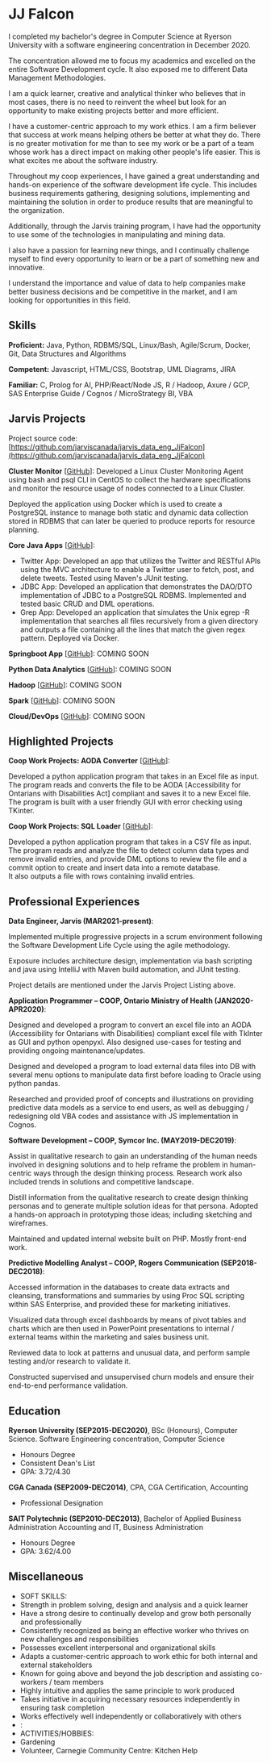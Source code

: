 # JJ Falcon 


I completed my bachelor's degree in Computer Science at Ryerson University with a software engineering concentration in December 2020.

The concentration allowed me to focus my academics and excelled on the entire Software Development cycle.  It also exposed me to different Data Management Methodologies.

I am a quick learner, creative and analytical thinker who believes that in most cases, there is no need to reinvent the wheel but look for an opportunity to make existing projects better and more efficient.

I have a customer-centric approach to my work ethics.   I am a firm believer that success at work means helping others be better at what they do.  There is no greater motivation for me than to see my work or be a part of a team whose work has a direct impact on making other people's life easier.  This is what excites me about the software industry.

Throughout my coop experiences, I have gained a great understanding and hands-on experience of the software development life cycle.  This includes business requirements gathering,  designing solutions,  implementing and maintaining the solution in order to produce results that are meaningful to the organization.

Additionally, through the Jarvis training program, I have had the opportunity to use some of the technologies in manipulating and mining data.

I also have a passion for learning new things, and I continually challenge myself to find every opportunity to learn or be a part of something new and innovative.

I understand the importance and value of data to help companies make better business decisions and be competitive in the market, and I am looking for opportunities in this field.

## Skills

**Proficient:** Java, Python, RDBMS/SQL, Linux/Bash, Agile/Scrum, Docker, Git, Data Structures and Algorithms

**Competent:** Javascript, HTML/CSS, Bootstrap, UML Diagrams, JIRA

**Familiar:** C, Prolog for AI, PHP/React/Node JS, R / Hadoop, Axure / GCP, SAS Enterprise Guide / Cognos / MicroStrategy BI, VBA

## Jarvis Projects

Project source code: [https://github.com/jarviscanada/jarvis_data_eng_JjFalcon](https://github.com/jarviscanada/jarvis_data_eng_JjFalcon)


**Cluster Monitor** [[GitHub](https://github.com/jarviscanada/jarvis_data_eng_JjFalcon/tree/master/linux_sql)]:
Developed a Linux Cluster Monitoring Agent using bash and psql CLI in CentOS to collect the hardware specifications and monitor the resource usage of nodes connected to a Linux Cluster.

Deployed the application using Docker which is used to create a PostgreSQL instance to manage both static and dynamic data collection stored in RDBMS that can later be queried to produce reports for resource planning.

**Core Java Apps** [[GitHub](https://github.com/jarviscanada/jarvis_data_eng_JjFalcon/tree/master/core_java)]:

- Twitter App: Developed an app that utilizes the Twitter and RESTful APIs using the MVC architecture to enable a Twitter user to fetch, post, and delete tweets.  Tested using Maven's JUnit testing.
- JDBC App: Developed an application that demonstrates the DAO/DTO implementation of JDBC to a PostgreSQL RDBMS.  Implemented and tested basic CRUD and DML operations.
- Grep App: Developed an application that simulates the Unix egrep -R implementation that searches all files recursively from a given directory and outputs a file containing all the lines that match the given regex pattern.  Deployed via Docker.

**Springboot App** [[GitHub](https://github.com/jarviscanada/jarvis_data_eng_JjFalcon/tree/master/springboot)]: COMING SOON

**Python Data Analytics** [[GitHub](https://github.com/jarviscanada/jarvis_data_eng_JjFalcon/tree/master/python_data_anlytics)]: COMING SOON

**Hadoop** [[GitHub](https://github.com/jarviscanada/jarvis_data_eng_JjFalcon/tree/master/hadoop)]: COMING SOON

**Spark** [[GitHub](https://github.com/jarviscanada/jarvis_data_eng_JjFalcon/tree/master/spark)]: COMING SOON

**Cloud/DevOps** [[GitHub](https://github.com/jarviscanada/jarvis_data_eng_JjFalcon/tree/master/cloud_devops)]: COMING SOON


## Highlighted Projects
**Coop Work Projects: AODA Converter** [[GitHub](https://github.com/f57c0n/gitPersonal/tree/master/projects_coop/project_AODAConverter)]:

Developed a python application program that takes in an Excel file as input.  
The program reads and converts the file to be AODA [Accessibility for Ontarians with Disabilities Act] compliant and saves it to a new Excel file.
The program is built with a user friendly GUI with error checking using TKinter.


**Coop Work Projects:  SQL Loader** [[GitHub](https://github.com/f57c0n/gitPersonal/tree/master/projects_coop/project_SQLLoader)]:

Developed a python application program that takes in a CSV file as input.  
The program reads and analyze the file to detect column data types and remove invalid entries, and provide DML options to review the file and a commit option to create and insert data into a remote database.  
It also outputs a file with rows containing invalid entries.



## Professional Experiences

**Data Engineer, Jarvis (MAR2021-present)**:

Implemented multiple progressive projects in a scrum environment following the Software Development Life Cycle using the agile methodology.

Exposure includes architecture design, implementation via bash scripting and java using IntelliJ with Maven build automation, and JUnit testing.

Project details are mentioned under the Jarvis Project Listing above.


**Application Programmer – COOP, Ontario Ministry of Health (JAN2020-APR2020)**:

Designed and developed a program to convert an excel file into an AODA (Accessibility for Ontarians with Disabilities) compliant excel file with TkInter as GUI and python openpyxl. Also designed use-cases for testing and providing ongoing maintenance/updates.

Designed and developed a program to load external data files into DB with several menu options to manipulate data first before loading to Oracle using python pandas.

Researched and provided proof of concepts and illustrations on providing predictive data models as a service to end users, as well as debugging / redesigning old VBA codes and assistance with JS implementation in Cognos.


**Software Development – COOP, Symcor Inc. (MAY2019-DEC2019)**:

Assist in qualitative research to gain an understanding of the human needs involved in designing solutions and to help reframe the problem in human-centric ways through the design thinking process. Research work also included trends in solutions and competitive landscape.

Distill information from the qualitative research to create design thinking personas and to generate multiple solution ideas for that persona. Adopted a hands-on approach in prototyping those ideas; including sketching and wireframes.

Maintained and updated internal website built on PHP. Mostly front-end work.


**Predictive Modelling Analyst – COOP, Rogers Communication (SEP2018-DEC2018)**:

Accessed information in the databases to create data extracts and cleansing, transformations and summaries by using Proc SQL scripting within SAS Enterprise, and provided these for marketing initiatives.

Visualized data through excel dashboards by means of pivot tables and charts which are then used in PowerPoint presentations to internal / external teams within the marketing and sales business unit.

Reviewed data to look at patterns and unusual data, and perform sample testing and/or research to validate it.

Constructed supervised and unsupervised churn models and ensure their end-to-end performance validation.



## Education
**Ryerson University (SEP2015-DEC2020)**, BSc (Honours), Computer Science. Software Engineering concentration, Computer Science
- Honours Degree
- Consistent Dean's List
- GPA: 3.72/4.30

**CGA Canada (SEP2009-DEC2014)**, CPA, CGA Certification, Accounting
- Professional Designation

**SAIT Polytechnic (SEP2010-DEC2013)**, Bachelor of Applied Business Administration Accounting and IT, Business Administration
- Honours Degree
- GPA: 3.62/4.00


## Miscellaneous
- SOFT SKILLS:
- Strength in problem solving, design and analysis and a quick learner
- Have a strong desire to continually develop and grow both personally and professionally
- Consistently recognized as being an effective worker who thrives on new challenges and responsibilities
- Possesses excellent interpersonal and organizational skills
- Adapts a customer-centric approach to work ethic for both internal and external stakeholders
- Known for going above and beyond the job description and assisting co-workers / team members
- Highly intuitive and applies the same principle to work produced
- Takes initiative in acquiring necessary resources independently in ensuring task completion
- Works effectively well independently or collaboratively with others
- :
- ACTIVITIES/HOBBIES:
- Gardening
- Volunteer, Carnegie Community Centre:  Kitchen Help